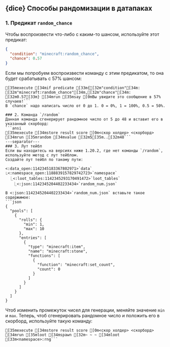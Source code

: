 ## {dice} Способы рандомизации в датапаках

### 1. Предикат `random_chance`
Чтобы воспроизвести что-либо с каким-то шансом, используйте этот предикат:
```json
{
  "condition": "minecraft:random_chance",
  "chance": 0.57
}
```
Если мы попробуем воспроизвести команду с этим предикатом, то она будет срабатывать с 57% шансом:
```ansi
[35mexecute [34mif predicate [33m{[32m"condition"[34m: [32m"minecraft:random_chance"[34m,[32m"chance"[34m: [32m0.57[33m} [34mrun [35msay [0mВы увидите это сообщение в 57% случаев!```
В `chance` надо написать число от 0 до 1. 0 = 0%, 1 = 100%, 0.5 = 50%.

### 2. Команда `/random`
Данная команда сгенерирует рандомное число от 5 до 48 и вставит его в указанный скорборд:
```ansi
[35mexecute [34mstore result score [0m<скор холдер> <скорборд> [34mrun [35mrandom [34mvalue [32m5[35m..[32m48```
---separator---
### 3. Лут тейбл
Если вы находитесь на версиях ниже 1.20.2, где нет команды `/random`, используйте метод с лут тейблом.
Создайте лут тейбл по такому пути:

<:data_open:1142345183367802971>`data`
⎿<:namespace_open:1188839157829742723>`namespace`
　⎿<:loot_tables:1142345293170491472>`loot_tables`
　　⎿<:json:1142345204402233434>`random_num.json`

В <:json:1142345204402233434>`random_num.json` вставьте такое содержимое:
```json
{
  "pools": [
    {
      "rolls": {
        "min": 1,
        "max": 10
      },
      "entries": [
        {
          "type": "minecraft:item",
          "name": "minecraft:stone",
          "functions": [
            {
              "function": "minecraft:set_count",
              "count": 0
            }
          ]
        }
      ]
    }
  ]
}
```
Чтоб изменить промежуток чисел для генерации, меняйте значение `min` и `max`.
Теперь, чтоб сгенерировать рандомное число и положить его в скорборд, используйте такую команду:
```ansi
[35mexecute [34mstore result score [0m<скор холдер> <скорборд> [34mrun [35mloot [34mspawn [32m~ ~ ~ [34mloot [33m<namespace>:rng```